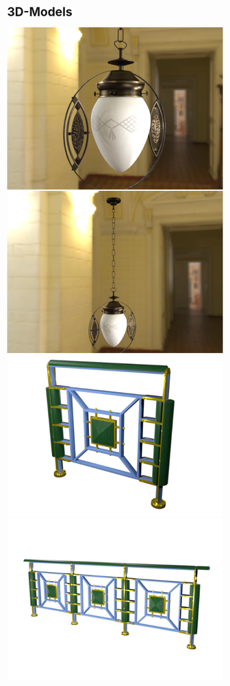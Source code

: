 # 3D-Models

![Alt text](/Screenshots/Lustra%20Circulara1.png?raw=true "")
![Alt text](/Screenshots/Lustra%20Circulara2.png?raw=true "")
![Alt text](/Screenshots/Balustrada%20Complexa%20Segment.png?raw=true "")
![Alt text](/Screenshots/Balustrada%20Complexa.png?raw=true "")
